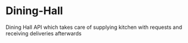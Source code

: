 # Dining-Hall
Dining Hall API which takes care of supplying kitchen with requests and receiving deliveries afterwards
